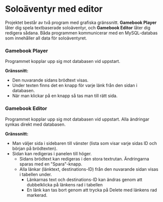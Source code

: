 # Soloäventyr med editor

Projektet består av två program med grafiska gränssnitt. **Gamebook Player** låter dig spela textbaserade soloäventyr, och **Gamebook Editor** låter dig redigera sådana. Båda programmen kommunicerar med en MySQL-databas som innehåller all data för soloäventyret.

### Gamebook Player

Programmet kopplar upp sig mot databasen vid uppstart.

**Gränssnitt:**
- Den nuvarande sidans brödtext visas. 
- Under texten finns det en knapp för varje länk från den sidan i databasen.
- När man klickar på en knapp så tas man till rätt sida.

### Gamebook Editor

Programmet kopplar upp sig mot databasen vid uppstart. Alla ändringar synkas direkt med databasen.

**Gränssnitt:**
- Man väljer sida i sidebaren till vänster (lista som visar varje sidas ID och början på brödtexten).
- Sidan kan redigeras i panelen till höger.
  - Sidans brödtext kan redigeras i den stora textrutan. Ändringarna sparas med en "Spara"-knapp.
  - Alla länkar (länktext, destinations-ID) från den nuvarande sidan visas i tabellen under.
    - Länkarnas text och destinations-ID kan ändras genom att dubbelklicka på länkens rad i tabellen
    - En länk kan tas bort genom att trycka på Delete med länkens rad markerad.